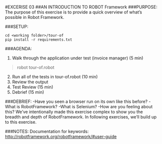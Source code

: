 #EXCERISE 03
##AN INTRODUCTION TO ROBOT Framework
###PURPOSE:
The purpose of this exercise is to provide a quick overview of what’s possible in Robot Framework.

###SETUP:
```
cd <working folder>/tour-of
pip install -r requirements.txt
```

###AGENDA:
1. Walk through the application under test (invoice manager) (5 min)
> robot tour-of.robot

2. Run all of the tests in tour-of.robot (10 min)
3. Review the output
4. Test Review (15 min)
5. Debrief (15 min)

###DEBRIEF:
-Have you seen a browser run on its own like this before?
-What is RobotFramework?
-What is Selenium?
-How are you feeling about this? We’ve intentionally made this exercise complex to show you the breadth and depth of RobotFramework. In following exercises, we’ll build up to this exercise.

###NOTES:
Documentation for keywords: http://robotframework.org/robotframework/#user-guide
